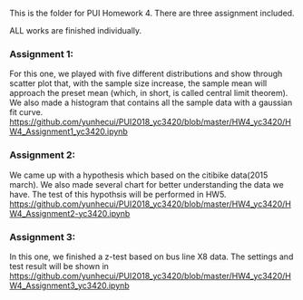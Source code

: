This is the folder for PUI Homework 4.
There are three assignment included. 

ALL works are finished individually. 

### Assignment 1:
For this one, we played with five different distributions and show through scatter plot that, with the sample size increase, the sample mean will approach the preset mean (which, in short, is called central limit theorem). We also made a histogram that contains all the sample data with a gaussian fit curve. 
https://github.com/yunhecui/PUI2018_yc3420/blob/master/HW4_yc3420/HW4_Assignment1_yc3420.ipynb

### Assignment 2:
We came up with a hypothesis which based on the citibike data(2015 march). We also made several chart for better understanding the data we have. The test of this hypothsis will be performed in HW5. 
https://github.com/yunhecui/PUI2018_yc3420/blob/master/HW4_yc3420/HW4_Assignment2-yc3420.ipynb

### Assignment 3:
In this one, we finished a z-test based on bus line X8 data. The settings and test result will be shown in https://github.com/yunhecui/PUI2018_yc3420/blob/master/HW4_yc3420/HW4_Assignment3_yc3420.ipynb
